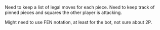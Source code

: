 Need to keep a list of legal moves for each piece.
Need to keep track of pinned pieces and squares the other player is attacking.

Might need to use FEN notation, at least for the bot, not sure about 2P.